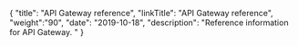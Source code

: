 {
    "title": "API Gateway reference",
    "linkTitle": "API Gateway reference",
    "weight":"90",
    "date": "2019-10-18",
    "description": "Reference information for API Gateway. "
}